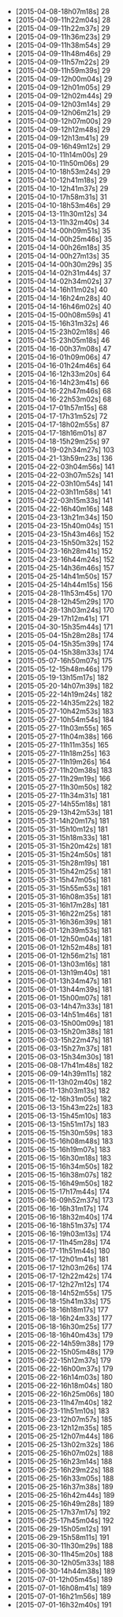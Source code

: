 + [2015-04-08-18h07m18s] 28
+ [2015-04-09-11h22m04s] 28
+ [2015-04-09-11h22m37s] 29
+ [2015-04-09-11h36m23s] 29
+ [2015-04-09-11h38m54s] 29
+ [2015-04-09-11h48m46s] 29
+ [2015-04-09-11h57m22s] 29
+ [2015-04-09-11h59m39s] 29
+ [2015-04-09-12h00m04s] 29
+ [2015-04-09-12h01m05s] 29
+ [2015-04-09-12h02m44s] 29
+ [2015-04-09-12h03m14s] 29
+ [2015-04-09-12h06m21s] 29
+ [2015-04-09-12h07m00s] 29
+ [2015-04-09-12h12m48s] 29
+ [2015-04-09-12h13m41s] 29
+ [2015-04-09-16h49m12s] 29
+ [2015-04-10-11h14m00s] 29
+ [2015-04-10-11h50m06s] 29
+ [2015-04-10-18h53m24s] 29
+ [2015-04-10-12h41m18s] 29
+ [2015-04-10-12h41m37s] 29
+ [2015-04-10-17h58m31s] 31
+ [2015-04-10-18h53m46s] 29
+ [2015-04-13-11h30m12s] 34
+ [2015-04-13-11h32m40s] 34
+ [2015-04-14-00h09m51s] 35
+ [2015-04-14-00h25m46s] 35
+ [2015-04-14-00h26m18s] 35
+ [2015-04-14-00h27m13s] 35
+ [2015-04-14-00h30m29s] 35
+ [2015-04-14-02h31m44s] 37
+ [2015-04-14-02h34m02s] 37
+ [2015-04-14-16h11m02s] 40
+ [2015-04-14-16h24m28s] 40
+ [2015-04-14-16h46m02s] 40
+ [2015-04-15-00h08m59s] 41
+ [2015-04-15-16h31m32s] 46
+ [2015-04-15-23h02m18s] 46
+ [2015-04-15-23h05m18s] 46
+ [2015-04-16-00h37m08s] 47
+ [2015-04-16-01h09m06s] 47
+ [2015-04-16-01h24m46s] 64
+ [2015-04-16-12h33m20s] 64
+ [2015-04-16-14h23m41s] 66
+ [2015-04-16-22h47m46s] 68
+ [2015-04-16-22h53m02s] 68
+ [2015-04-17-01h57m15s] 68
+ [2015-04-17-17h31m52s] 72
+ [2015-04-17-18h02m55s] 87
+ [2015-04-17-18h16m01s] 87
+ [2015-04-18-15h29m25s] 97
+ [2015-04-19-02h34m27s] 103
+ [2015-04-21-13h59m23s] 136
+ [2015-04-22-03h04m56s] 141
+ [2015-04-22-03h07m52s] 141
+ [2015-04-22-03h10m54s] 141
+ [2015-04-22-03h11m58s] 141
+ [2015-04-22-03h15m33s] 141
+ [2015-04-22-16h40m16s] 148
+ [2015-04-23-13h21m34s] 150
+ [2015-04-23-15h40m04s] 151
+ [2015-04-23-15h43m46s] 152
+ [2015-04-23-15h50m32s] 152
+ [2015-04-23-16h28m41s] 152
+ [2015-04-23-16h44m24s] 152
+ [2015-04-25-14h36m46s] 157
+ [2015-04-25-14h41m50s] 157
+ [2015-04-25-14h44m15s] 156
+ [2015-04-28-11h53m45s] 170
+ [2015-04-28-12h45m29s] 170
+ [2015-04-28-13h03m24s] 170
+ [2015-04-29-17h12m41s] 171
+ [2015-04-30-15h35m44s] 171
+ [2015-05-04-15h28m28s] 174
+ [2015-05-04-15h35m39s] 174
+ [2015-05-04-15h38m33s] 174
+ [2015-05-07-16h50m07s] 175
+ [2015-05-12-15h48m46s] 179
+ [2015-05-19-13h15m17s] 182
+ [2015-05-20-14h07m39s] 182
+ [2015-05-22-14h19m24s] 182
+ [2015-05-22-14h35m22s] 182
+ [2015-05-27-10h42m53s] 183
+ [2015-05-27-10h54m54s] 184
+ [2015-05-27-11h03m55s] 165
+ [2015-05-27-11h04m38s] 166
+ [2015-05-27-11h11m35s] 165
+ [2015-05-27-11h18m25s] 163
+ [2015-05-27-11h19m26s] 164
+ [2015-05-27-11h20m38s] 183
+ [2015-05-27-11h29m19s] 166
+ [2015-05-27-11h30m50s] 182
+ [2015-05-27-11h34m31s] 181
+ [2015-05-27-14h55m18s] 181
+ [2015-05-29-13h42m53s] 181
+ [2015-05-31-14h20m17s] 181
+ [2015-05-31-15h10m12s] 181
+ [2015-05-31-15h18m33s] 181
+ [2015-05-31-15h20m42s] 181
+ [2015-05-31-15h24m50s] 181
+ [2015-05-31-15h28m19s] 181
+ [2015-05-31-15h42m25s] 181
+ [2015-05-31-15h47m05s] 181
+ [2015-05-31-15h55m53s] 181
+ [2015-05-31-16h08m35s] 181
+ [2015-05-31-16h17m28s] 181
+ [2015-05-31-16h22m25s] 181
+ [2015-05-31-16h36m39s] 181
+ [2015-06-01-12h39m53s] 181
+ [2015-06-01-12h50m04s] 181
+ [2015-06-01-12h52m48s] 181
+ [2015-06-01-12h56m21s] 181
+ [2015-06-01-13h03m16s] 181
+ [2015-06-01-13h19m40s] 181
+ [2015-06-01-13h34m47s] 181
+ [2015-06-01-13h44m39s] 181
+ [2015-06-01-15h00m07s] 181
+ [2015-06-03-14h47m33s] 181
+ [2015-06-03-14h51m46s] 181
+ [2015-06-03-15h00m09s] 181
+ [2015-06-03-15h20m38s] 181
+ [2015-06-03-15h22m47s] 181
+ [2015-06-03-15h27m37s] 181
+ [2015-06-03-15h34m30s] 181
+ [2015-06-08-17h41m48s] 182
+ [2015-06-09-14h39m11s] 182
+ [2015-06-11-13h02m40s] 182
+ [2015-06-11-13h03m13s] 182
+ [2015-06-12-16h31m05s] 182
+ [2015-06-13-15h43m22s] 183
+ [2015-06-13-15h45m10s] 183
+ [2015-06-13-15h51m17s] 183
+ [2015-06-15-15h30m59s] 183
+ [2015-06-15-16h08m48s] 183
+ [2015-06-15-16h19m07s] 183
+ [2015-06-15-16h30m18s] 183
+ [2015-06-15-16h34m50s] 182
+ [2015-06-15-16h38m07s] 182
+ [2015-06-15-16h49m50s] 182
+ [2015-06-15-17h17m44s] 174
+ [2015-06-16-09h52m37s] 173
+ [2015-06-16-16h31m17s] 174
+ [2015-06-16-18h32m40s] 174
+ [2015-06-16-18h51m37s] 174
+ [2015-06-16-19h03m13s] 174
+ [2015-06-17-11h45m28s] 174
+ [2015-06-17-11h51m44s] 180
+ [2015-06-17-12h01m41s] 181
+ [2015-06-17-12h03m26s] 174
+ [2015-06-17-12h22m42s] 174
+ [2015-06-17-12h27m12s] 174
+ [2015-06-18-14h52m55s] 175
+ [2015-06-18-15h41m33s] 175
+ [2015-06-18-16h18m17s] 177
+ [2015-06-18-16h24m33s] 177
+ [2015-06-18-16h30m25s] 177
+ [2015-06-18-16h40m43s] 179
+ [2015-06-22-14h59m38s] 179
+ [2015-06-22-15h05m48s] 179
+ [2015-06-22-15h12m37s] 179
+ [2015-06-22-16h00m37s] 179
+ [2015-06-22-16h14m03s] 180
+ [2015-06-22-16h18m04s] 180
+ [2015-06-22-16h25m06s] 180
+ [2015-06-23-11h47m40s] 182
+ [2015-06-23-11h51m10s] 183
+ [2015-06-23-12h07m57s] 185
+ [2015-06-23-12h12m35s] 185
+ [2015-06-25-12h07m44s] 186
+ [2015-06-25-13h02m32s] 186
+ [2015-06-25-16h07m02s] 188
+ [2015-06-25-16h23m14s] 188
+ [2015-06-25-16h29m22s] 188
+ [2015-06-25-16h33m05s] 188
+ [2015-06-25-16h37m38s] 189
+ [2015-06-25-16h42m44s] 189
+ [2015-06-25-16h49m28s] 189
+ [2015-06-25-17h37m17s] 192
+ [2015-06-25-17h45m04s] 192
+ [2015-06-29-15h05m12s] 191
+ [2015-06-29-15h58m11s] 191
+ [2015-06-30-11h30m29s] 188
+ [2015-06-30-11h45m20s] 188
+ [2015-06-30-12h05m33s] 188
+ [2015-06-30-14h44m38s] 189
+ [2015-07-01-12h05m45s] 189
+ [2015-07-01-16h08m41s] 189
+ [2015-07-01-16h21m56s] 189
+ [2015-07-01-16h32m40s] 191
